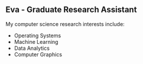 ## Eva - Graduate Research Assistant

My computer science research interests include:
- Operating Systems
- Machine Learning
- Data Analytics
- Computer Graphics

<!--
[![Top Langs](https://github-readme-stats.vercel.app/api/top-langs/?username=evaizalith&exclude_repo=amusement-park,resilienceAnalysis,flowerpath&theme=dark)](https://github.com/anuraghazra/github-readme-stats)
-->
